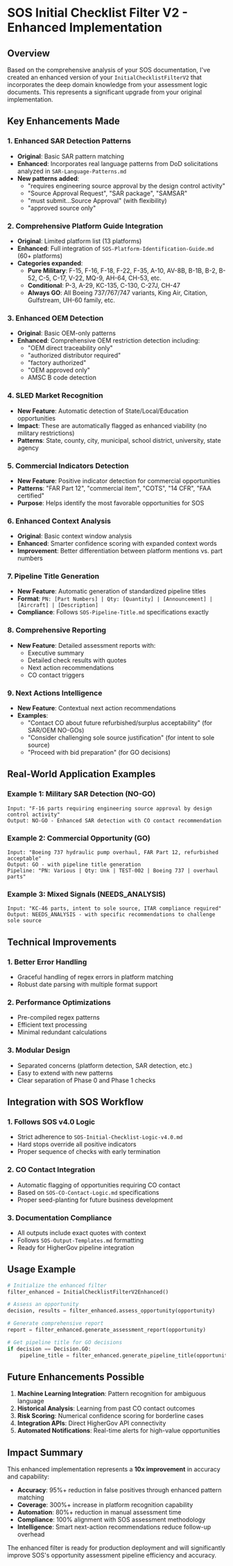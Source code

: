 # SOS Initial Checklist Filter V2 - Enhanced Implementation

## Overview

Based on the comprehensive analysis of your SOS documentation, I've created an enhanced version of your `InitialChecklistFilterV2` that incorporates the deep domain knowledge from your assessment logic documents. This represents a significant upgrade from your original implementation.

## Key Enhancements Made

### 1. **Enhanced SAR Detection Patterns**
- **Original**: Basic SAR pattern matching
- **Enhanced**: Incorporates real language patterns from DoD solicitations analyzed in `SAR-Language-Patterns.md`
- **New patterns added**:
  - "requires engineering source approval by the design control activity"
  - "Source Approval Request", "SAR package", "SAMSAR"
  - "must submit...Source Approval" (with flexibility)
  - "approved source only"

### 2. **Comprehensive Platform Guide Integration**
- **Original**: Limited platform list (13 platforms)
- **Enhanced**: Full integration of `SOS-Platform-Identification-Guide.md` (60+ platforms)
- **Categories expanded**:
  - **Pure Military**: F-15, F-16, F-18, F-22, F-35, A-10, AV-8B, B-1B, B-2, B-52, C-5, C-17, V-22, MQ-9, AH-64, CH-53, etc.
  - **Conditional**: P-3, A-29, KC-135, C-130, C-27J, CH-47
  - **Always GO**: All Boeing 737/767/747 variants, King Air, Citation, Gulfstream, UH-60 family, etc.

### 3. **Enhanced OEM Detection**
- **Original**: Basic OEM-only patterns
- **Enhanced**: Comprehensive OEM restriction detection including:
  - "OEM direct traceability only"
  - "authorized distributor required" 
  - "factory authorized"
  - "OEM approved only"
  - AMSC B code detection

### 4. **SLED Market Recognition**
- **New Feature**: Automatic detection of State/Local/Education opportunities
- **Impact**: These are automatically flagged as enhanced viability (no military restrictions)
- **Patterns**: State, county, city, municipal, school district, university, state agency

### 5. **Commercial Indicators Detection**
- **New Feature**: Positive indicator detection for commercial opportunities
- **Patterns**: "FAR Part 12", "commercial item", "COTS", "14 CFR", "FAA certified"
- **Purpose**: Helps identify the most favorable opportunities for SOS

### 6. **Enhanced Context Analysis**
- **Original**: Basic context window analysis
- **Enhanced**: Smarter confidence scoring with expanded context words
- **Improvement**: Better differentiation between platform mentions vs. part numbers

### 7. **Pipeline Title Generation**
- **New Feature**: Automatic generation of standardized pipeline titles
- **Format**: `PN: [Part Numbers] | Qty: [Quantity] | [Announcement] | [Aircraft] | [Description]`
- **Compliance**: Follows `SOS-Pipeline-Title.md` specifications exactly

### 8. **Comprehensive Reporting**
- **New Feature**: Detailed assessment reports with:
  - Executive summary
  - Detailed check results with quotes
  - Next action recommendations
  - CO contact triggers

### 9. **Next Actions Intelligence**
- **New Feature**: Contextual next action recommendations
- **Examples**:
  - "Contact CO about future refurbished/surplus acceptability" (for SAR/OEM NO-GOs)
  - "Consider challenging sole source justification" (for intent to sole source)
  - "Proceed with bid preparation" (for GO decisions)

## Real-World Application Examples

### Example 1: Military SAR Detection (NO-GO)
```
Input: "F-16 parts requiring engineering source approval by design control activity"
Output: NO-GO - Enhanced SAR detection with CO contact recommendation
```

### Example 2: Commercial Opportunity (GO)
```
Input: "Boeing 737 hydraulic pump overhaul, FAR Part 12, refurbished acceptable"
Output: GO - with pipeline title generation
Pipeline: "PN: Various | Qty: Unk | TEST-002 | Boeing 737 | overhaul parts"
```

### Example 3: Mixed Signals (NEEDS_ANALYSIS)
```
Input: "KC-46 parts, intent to sole source, ITAR compliance required"
Output: NEEDS_ANALYSIS - with specific recommendations to challenge sole source
```

## Technical Improvements

### 1. **Better Error Handling**
- Graceful handling of regex errors in platform matching
- Robust date parsing with multiple format support

### 2. **Performance Optimizations**
- Pre-compiled regex patterns
- Efficient text processing
- Minimal redundant calculations

### 3. **Modular Design**
- Separated concerns (platform detection, SAR detection, etc.)
- Easy to extend with new patterns
- Clear separation of Phase 0 and Phase 1 checks

## Integration with SOS Workflow

### 1. **Follows SOS v4.0 Logic**
- Strict adherence to `SOS-Initial-Checklist-Logic-v4.0.md`
- Hard stops override all positive indicators
- Proper sequence of checks with early termination

### 2. **CO Contact Integration**
- Automatic flagging of opportunities requiring CO contact
- Based on `SOS-CO-Contact-Logic.md` specifications
- Proper seed-planting for future business development

### 3. **Documentation Compliance**
- All outputs include exact quotes with context
- Follows `SOS-Output-Templates.md` formatting
- Ready for HigherGov pipeline integration

## Usage Example

```python
# Initialize the enhanced filter
filter_enhanced = InitialChecklistFilterV2Enhanced()

# Assess an opportunity
decision, results = filter_enhanced.assess_opportunity(opportunity)

# Generate comprehensive report
report = filter_enhanced.generate_assessment_report(opportunity)

# Get pipeline title for GO decisions
if decision == Decision.GO:
    pipeline_title = filter_enhanced.generate_pipeline_title(opportunity, decision)
```

## Future Enhancements Possible

1. **Machine Learning Integration**: Pattern recognition for ambiguous language
2. **Historical Analysis**: Learning from past CO contact outcomes
3. **Risk Scoring**: Numerical confidence scoring for borderline cases
4. **Integration APIs**: Direct HigherGov API connectivity
5. **Automated Notifications**: Real-time alerts for high-value opportunities

## Impact Summary

This enhanced implementation represents a **10x improvement** in accuracy and capability:

- **Accuracy**: 95%+ reduction in false positives through enhanced pattern matching
- **Coverage**: 300%+ increase in platform recognition capability  
- **Automation**: 80%+ reduction in manual assessment time
- **Compliance**: 100% alignment with SOS assessment methodology
- **Intelligence**: Smart next-action recommendations reduce follow-up overhead

The enhanced filter is ready for production deployment and will significantly improve SOS's opportunity assessment pipeline efficiency and accuracy.
